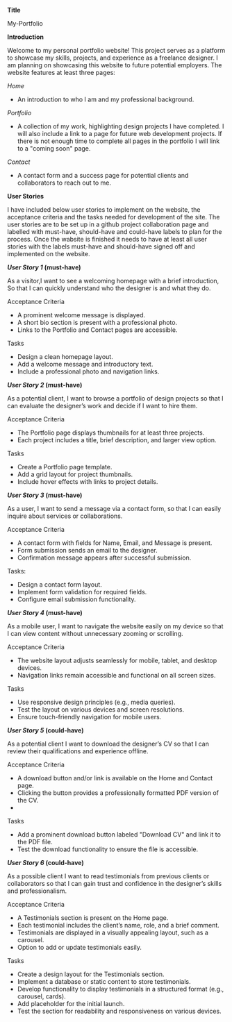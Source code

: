 **Title**

My-Portfolio

**Introduction**

Welcome to my personal portfolio website! This project serves as a platform to showcase my skills, projects, and experience as a freelance designer. I am planning on showcasing this website to future potential employers.
The website features at least three pages:

*Home*
- An introduction to who I am and my professional background.

*Portfolio*
- A collection of my work, highlighting design projects I have completed. I will also include a link to a page for future web development projects. If there is not enough time to complete all pages in the portfolio I will link to a "coming soon" page.

*Contact*
- A contact form and a success page for potential clients and collaborators to reach out to me.

**User Stories**

I have included below user stories to implement on the website, the acceptance criteria and the tasks needed for development of the site. The user stories are to be set up in a github project collaboration page and labelled with must-have, should-have and could-have labels to plan for the process. Once the wabsite is finished it needs to have at least all user stories with the labels must-have and should-have signed off and implemented on the website.

***User Story 1* (must-have)**

As a visitor,I want to see a welcoming homepage with a brief introduction,
So that I can quickly understand who the designer is and what they do.

Acceptance Criteria
- A prominent welcome message is displayed.
- A short bio section is present with a professional photo.
- Links to the Portfolio and Contact pages are accessible.

Tasks
- Design a clean homepage layout.
- Add a welcome message and introductory text.
- Include a professional photo and navigation links.

***User Story 2* (must-have)**

As a potential client, I want to browse a portfolio of design projects so that I can evaluate the designer’s work and decide if I want to hire them.

Acceptance Criteria
- The Portfolio page displays thumbnails for at least three projects.
- Each project includes a title, brief description, and larger view option.

Tasks
- Create a Portfolio page template.
- Add a grid layout for project thumbnails.
- Include hover effects with links to project details.

***User Story 3* (must-have)**

As a user, I want to send a message via a contact form, so that I can easily inquire about services or collaborations.
  
Acceptance Criteria
- A contact form with fields for Name, Email, and Message is present.
- Form submission sends an email to the designer.
- Confirmation message appears after successful submission.

Tasks:
- Design a contact form layout.
- Implement form validation for required fields.
- Configure email submission functionality.

***User Story 4* (must-have)**

As a mobile user, I want to navigate the website easily on my device so that I can view content without unnecessary zooming or scrolling.

Acceptance Criteria
- The website layout adjusts seamlessly for mobile, tablet, and desktop devices.
- Navigation links remain accessible and functional on all screen sizes.

Tasks
- Use responsive design principles (e.g., media queries).
- Test the layout on various devices and screen resolutions.
- Ensure touch-friendly navigation for mobile users.

***User Story 5* (could-have)**

As a potential client I want to download the designer’s CV so that I can review their qualifications and experience offline.

Acceptance Criteria
- A download button and/or link is available on the Home and Contact page.
- Clicking the button provides a professionally formatted PDF version of the CV.
- 
Tasks
- Add a prominent download button labeled "Download CV" and link it to the PDF file.
- Test the download functionality to ensure the file is accessible.

***User Story 6* (could-have)**

As a possible client I want to read testimonials from previous clients or collaborators so that I can gain trust and confidence in the designer’s skills and professionalism.

Acceptance Criteria
- A Testimonials section is present on the Home page.
- Each testimonial includes the client’s name, role, and a brief comment.
- Testimonials are displayed in a visually appealing layout, such as a carousel.
- Option to add or update testimonials easily.

Tasks
- Create a design layout for the Testimonials section.
- Implement a database or static content to store testimonials.
- Develop functionality to display testimonials in a structured format (e.g., carousel, cards).
- Add placeholder for the initial launch.
- Test the section for readability and responsiveness on various devices.

